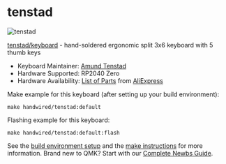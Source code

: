 # tenstad

![tenstad](https://i.imgur.com/Lh4TAUF.png)

[tenstad/keyboard](https://github.com/tenstad/keyboard) - hand-soldered ergonomic split 3x6 keyboard with 5 thumb keys

* Keyboard Maintainer: [Amund Tenstad](https://github.com/tenstad)
* Hardware Supported: RP2040 Zero
* Hardware Availability: [List of Parts](https://github.com/tenstad/keyboard/blob/main/README.md#parts) from [AliExpress](https://aliexpress.com)

Make example for this keyboard (after setting up your build environment):

    make handwired/tenstad:default

Flashing example for this keyboard:

    make handwired/tenstad:default:flash

See the [build environment setup](https://docs.qmk.fm/#/getting_started_build_tools) and the [make instructions](https://docs.qmk.fm/#/getting_started_make_guide) for more information. Brand new to QMK? Start with our [Complete Newbs Guide](https://docs.qmk.fm/#/newbs).
